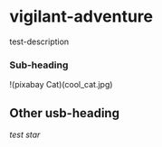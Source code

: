 # vigilant-adventure
test-description

### Sub-heading

!(pixabay Cat)(cool_cat.jpg)

## Other usb-heading

*test star*
